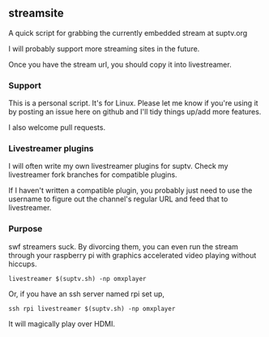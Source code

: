 ## streamsite

A quick script for grabbing the currently embedded stream at suptv.org

I will probably support more streaming sites in the future.

Once you have the stream url, you should copy it into livestreamer.

### Support

This is a personal script. It's for Linux. Please let me know if you're using
it by posting an issue here on github and I'll tidy things up/add more
features.

I also welcome pull requests.

### Livestreamer plugins

I will often write my own livestreamer plugins for suptv. Check my livestreamer
fork branches for compatible plugins.

If I haven't written a compatible plugin, you probably just need to use the
username to figure out the channel's regular URL and feed that to livestreamer.

### Purpose

swf streamers suck. By divorcing them, you can even run the stream through your
raspberry pi with graphics accelerated video playing without hiccups.
```
livestreamer $(suptv.sh) -np omxplayer
```
Or, if you have an ssh server named rpi set up,
```
ssh rpi livestreamer $(suptv.sh) -np omxplayer
```
It will magically play over HDMI.
